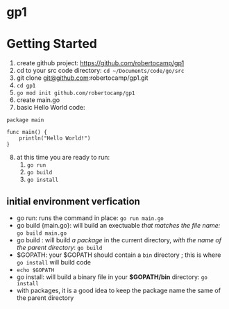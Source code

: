 # gp1

# Getting Started 
1. create github project: https://github.com/robertocamp/gp1
2. cd to your src code directory: `cd ~/Documents/code/go/src`
3. git clone git@github.com:robertocamp/gp1.git
4. `cd gp1`
5. `go mod init github.com/robertocamp/gp1`
6. create main.go
7. basic Hello World code:
```
package main

func main() {
	println("Hello World!")
}
```
8. at this time you are ready to run:
    1. `go run`
    2. `go build`
    3. `go install`

## initial environment verfication
- go run: runs the command in place: `go run main.go`
- go build {main.go}: will build an exectuable *that matches the file name:* `go build main.go`
- go build : will build *a package* in the current directory, *with the name of the parent directory*: `go build`
- $GOPATH: your $GOPATH should contain a `bin` directory ; this is where `go install` will build code
-  `echo $GOPATH`
- go install: will build a binary file in your **$GOPATH/bin** directory: `go install`
- with packages, it is a good idea to keep the package name the same of the parent directory


